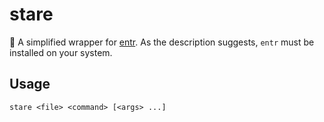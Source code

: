 # stare

👀 A simplified wrapper for [entr](https://github.com/eradman/entr). As the description suggests, `entr` must be installed on your system.

## Usage

```
stare <file> <command> [<args> ...]
```

